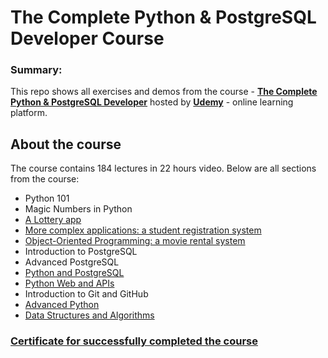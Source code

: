 # The Complete Python & PostgreSQL Developer Course


### Summary:
This repo shows all exercises and demos from the course - <a href="https://www.udemy.com/the-complete-python-postgresql-developer-course/" target="_blank">**The Complete Python & PostgreSQL Developer**</a> hosted by <a href="https://www.udemy.com/" target="_blank">**Udemy**</a> - online learning platform.

## About the course

The course contains 184 lectures in 22 hours video. Below are all sections from the course:
 - Python 101
 - Magic Numbers in Python
 - <a href="https://github.com/YovchoGandjurov/The-Complete-Python-and-PostgreSQL/tree/master/01.Lottery_App" target="_blank">A Lottery app</a>
 - <a href="https://github.com/YovchoGandjurov/The-Complete-Python-and-PostgreSQL/tree/master/02.Student%20Registration%20System" target="_blank">More complex applications: a student registration system</a>
 - <a href="https://github.com/YovchoGandjurov/The-Complete-Python-and-PostgreSQL/tree/master/03.OOP%20-%20Movie%20rental%20system" target="_blank">Object-Oriented Programming: a movie rental system</a>
 - Introduction to PostgreSQL
 - Advanced PostgreSQL
 - <a href="https://github.com/YovchoGandjurov/The-Complete-Python-and-PostgreSQL/tree/master/04.Python%20and%20PostgreSQL" target="_blank">Python and PostgreSQL</a>
 - <a href="https://github.com/YovchoGandjurov/The-Complete-Python-and-PostgreSQL/tree/master/05.Python%20Web%20and%20APIs%20-%20Twitter%20Login" target="_blank">Python Web and APIs</a>
 - Introduction to Git and GitHub
 - <a href="https://github.com/YovchoGandjurov/The-Complete-Python-and-PostgreSQL/tree/master/06.Advance%20Python" target="_blank">Advanced Python</a>
 - <a href="https://github.com/YovchoGandjurov/The-Complete-Python-and-PostgreSQL/tree/master/07.Data%20Structures%20and%20Algorithms" target="_blank">Data Structures and Algorithms</a>


### <a href="https://www.udemy.com/certificate/UC-74URHS8G/" target="_blank">Certificate for successfully completed the course</a>
